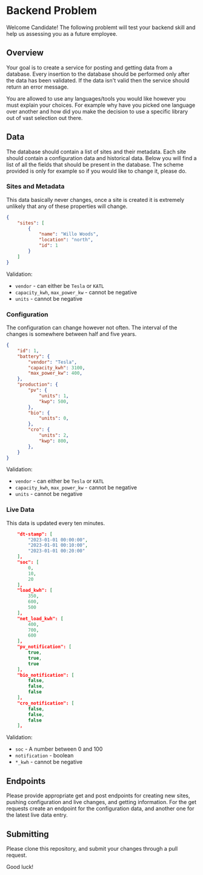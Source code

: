 # Backend Problem

Welcome Candidate! The following problemt will test your backend skill and help
us assessing you as a future employee.

## Overview
Your goal is to create a service for posting and getting data from a database.
Every insertion to the database should be performed only after the data has been
validated. If the data isn't valid then the service should return an error message.

You are allowed to use any languages/tools you would like however you must explain
your choices. For example why have you picked one language over another and how
did you make the decision to use a specific library out of vast selection out there.

## Data
The database should contain a list of sites and their metadata. Each site should
contain a configuration data and historical data. Below you will find a list of
all the fields that should be present in the database. The scheme provided is only
for example so if you would like to change it, please do.

### Sites and Metadata
This data basically never changes, once a site is created it is extremely unlikely
that any of these properties will change.
```json
{
    "sites": [
        {
            "name": "Willo Woods",
            "location": "north",
            "id": 1
        }
    ]
}
```

Validation:
* `vendor` - can either be `Tesla` or `KATL`
* `capacity_kwh`, `max_power_kw` - cannot be negative
* `units` - cannot be negative


### Configuration
The configuration can change however not often. The interval of the changes is
somewhere between half and five years.
```json
{
    "id": 1,
    "battery": {
        "vendor": "Tesla",
        "capacity_kwh": 3100,
        "max_power_kw": 400,
    },
    "production": {
        "pv": {
            "units": 1,
            "kwp": 500,
        },
        "bio": {
            "units": 0,
        },
        "cro": {
            "units": 2,
            "kwp": 800,
        },
    }
}
```

Validation:
* `vendor` - can either be `Tesla` or `KATL`
* `capacity_kwh`, `max_power_kw` - cannot be negative
* `units` - cannot be negative

### Live Data
This data is updated every ten minutes.
```json
    "dt-stamp": [
        "2023-01-01 00:00:00",
        "2023-01-01 00:10:00",
        "2023-01-01 00:20:00"
    ],
    "soc": [
        0,
        10,
        20
    ],
    "load_kwh": [
        350,
        600,
        500
    ],
    "net_load_kwh": [
        400,
        700,
        600
    ],
    "pv_notification": [
        true,
        true,
        true
    ],
    "bio_notification": [
        false,
        false,
        false
    ],
    "cro_notification": [
        false,
        false,
        false
    ],
```
Validation:
* `soc` - A number between 0 and 100
* `notification` - boolean
* `*_kwh` - cannot be negative

## Endpoints
Please provide appropriate get and post endpoints for creating new sites, pushing
configuration and live changes, and getting information.
For the get requests create an endpoint for the configuration data, and another
one for the latest live data entry.

## Submitting
Please clone this repository, and submit your changes through a pull request.

Good luck!

